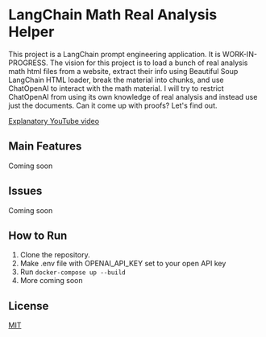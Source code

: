# LangChain Math Real Analysis Helper

This project is a LangChain prompt engineering application. It is WORK-IN-PROGRESS. The vision for this project is to load a bunch of real analysis math html files from a website, extract their info using Beautiful Soup LangChain HTML loader, break the material into chunks, and use ChatOpenAI to interact with the math material. I will try to restrict ChatOpenAI from using its own knowledge of real analysis and instead use just the documents. Can it come up with proofs? Let's find out.

[Explanatory YouTube video](https://youtu.be/srkHV8b052M)

## Main Features

Coming soon

## Issues

Coming soon

## How to Run

1. Clone the repository.
2. Make .env file with OPENAI_API_KEY set to your open API key
3. Run `docker-compose up --build`
4. More coming soon

## License

[MIT](https://choosealicense.com/licenses/mit/)
